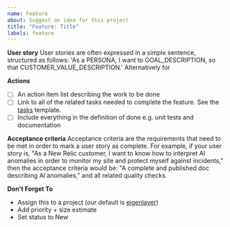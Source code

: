 ```yaml
---
name: Feature
about: Suggest an idea for this project
title: "Feature: Title"
labels: feature
---
```


**User story**
User stories are often expressed in a simple sentence, structured as follows: 'As a PERSONA, I want to GOAL_DESCRIPTION, so that CUSTOMER_VALUE_DESCRIPTION.' Alternatively for

**Actions**

- [ ] An action item list describing the work to be done
- [ ] Link to all of the related tasks needed to complete the feature. See the [tasks](https://github.com/Layr-Labs/eigenlayer-contracts/tree/master/.github/ISSUE_TEMPLATE/task.md) template.
- [ ] Include everything in the definition of done e.g. unit tests and documentation

**Acceptance criteria**
Acceptance criteria are the requirements that need to be met in order to mark a user story as complete. For example, if your user story is, "As a New Relic customer, I want to know how to interpret AI anomalies in order to monitor my site and protect myself against incidents," then the acceptance criteria would be: "A complete and published doc describing AI anomalies," and all related quality checks.

**Don't Forget To**

- Assign this to a project (our default is [eigenlayer](https://github.com/orgs/Layr-Labs/projects/3/))
- Add priority + size estimate
- Set status to New
